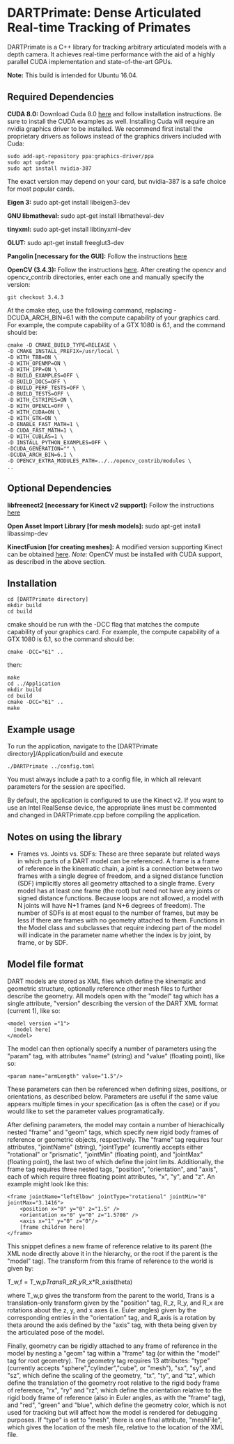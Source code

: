 DARTPrimate: Dense Articulated Real-time Tracking of Primates
=======

DARTPrimate is a C++ library for tracking arbitrary articulated models with a depth camera. It achieves real-time performance with the aid of a highly parallel CUDA 
implementation and state-of-the-art GPUs.

**Note:** This build is intended for Ubuntu 16.04.

Required Dependencies
---------------------

**CUDA 8.0:** Download Cuda 8.0 [here](https://developer.nvidia.com/cuda-80-ga2-download-archive) and follow installation instructions. Be sure to install the CUDA examples as well. Installing Cuda will require an nvidia graphics driver to be installed. We recommend first install the proprietary drivers as follows instead of the graphics drivers included with Cuda:

    sudo add-apt-repository ppa:graphics-driver/ppa
    sudo apt update
    sudo apt install nvidia-387

The exact version may depend on your card, but nvidia-387 is a safe choice for most popular cards.

**Eigen 3:** sudo apt-get install libeigen3-dev

**GNU libmatheval:** sudo apt-get install libmatheval-dev

**tinyxml:** sudo apt-get install libtinyxml-dev

**GLUT:** sudo apt-get install freeglut3-dev

**Pangolin [necessary for the GUI]:** Follow the instructions [here](https://github.com/stevenlovegrove/Pangolin)

**OpenCV (3.4.3):** Follow the instructions [here](https://docs.opencv.org/master/d7/d9f/tutorial_linux_install.html). After creating the opencv and opencv_contrib directories, enter each one and manually specify the version:

    git checkout 3.4.3

At the cmake step, use the following command, replacing -DCUDA_ARCH_BIN=6.1 with the compute capability of your graphics card. For example, the compute capability of a GTX 1080 is 6.1, and the command should be:

	cmake -D CMAKE_BUILD_TYPE=RELEASE \
    -D CMAKE_INSTALL_PREFIX=/usr/local \
    -D WITH_TBB=ON \
    -D WITH_OPENMP=ON \
    -D WITH_IPP=ON \
    -D BUILD_EXAMPLES=OFF \
    -D BUILD_DOCS=OFF \
    -D BUILD_PERF_TESTS=OFF \
    -D BUILD_TESTS=OFF \
    -D WITH_CSTRIPES=ON \
    -D WITH_OPENCL=OFF \
    -D WITH_CUDA=ON \
    -D WITH_GTK=ON \
    -D ENABLE_FAST_MATH=1 \
    -D CUDA_FAST_MATH=1 \
    -D WITH_CUBLAS=1 \
    -D INSTALL_PYTHON_EXAMPLES=OFF \
    -DCUDA_GENERATION="" \
    -DCUDA_ARCH_BIN=6.1 \
    -D OPENCV_EXTRA_MODULES_PATH=../../opencv_contrib/modules \
    ..


Optional Dependencies
---------------------

**libfreenect2 [necessary for Kinect v2 support]:** Follow the instructions [here](https://github.com/OpenKinect/libfreenect2)

**Open Asset Import Library [for mesh models]:** sudo apt-get install libassimp-dev

**KinectFusion [for creating meshes]:** A modified version supporting Kinect can be obtained [here](https://github.com/JonathanAMichaels/KinectFusionApp). *Note:* OpenCV must be installed with CUDA support, as described in the above section.


Installation
------------

	cd [DARTPrimate directory]
	mkdir build
	cd build
cmake should be run with the -DCC flag that matches the compute capability of your graphics card. For example, the compute capability of a GTX 1080 is 6.1, so the command should be:
	
	cmake -DCC="61" ..
then:

	make
	cd ../Application
	mkdir build
	cd build
	cmake -DCC="61" ..
	make

Example usage
------------

To run the application, navigate to the [DARTPrimate directory]/Application/build and execute

	./DARTPrimate ../config.toml
You must always include a path to a config file, in which all relevant parameters for the session are specified.

By default, the application is configured to use the Kinect v2. If you want to use an Intel RealSense device, the appropriate lines must be commented and changed in DARTPrimate.cpp before compiling the application.

Notes on using the library
------------

- Frames vs. Joints vs. SDFs: These are three separate but related ways in which
parts of a DART model can be referenced. A frame is a frame of reference in the
kinematic chain, a joint is a connection between two frames with a single degree
of freedom, and a signed distance function (SDF) implicitly stores all geometry
attached to a single frame. Every model has at least one frame (the root) but
need not have any joints or signed distance functions. Because loops are not
allowed, a model with N joints will have N+1 frames (and N+6 degrees of 
freedom). The number of SDFs is at most equal to the number of frames, but may
be less if there are frames with no geometry attached to them. Functions in the
Model class and subclasses that require indexing part of the model will indicate
in the parameter name whether the index is by joint, by frame, or by SDF.

Model file format
------------

DART models are stored as XML files which define the kinematic and geometric 
structure, optionally reference other mesh files to further describe the 
geometry. All models open with the "model" tag which has a single attribute, 
"version" describing the version of the DART XML format (current 1), like so:

    <model version ="1">
      [model here]
    </model>

The model can then optionally specify a number of parameters using the "param" 
tag, with attributes "name" (string) and "value" (floating point), like so:

    <param name="armLength" value="1.5"/>

These parameters can then be referenced when defining sizes, positions, or 
orientations, as described below. Parameters are useful if the same value 
appears multiple times in your specification (as is often the case) or if you 
would like to set the parameter values programatically.

After defining parameters, the model may contain a number of hierachically 
nested "frame" and "geom" tags, which specify new rigid body frames of reference 
or geometric objects, respectively. The "frame" tag requires four attributes,
"jointName" (string), "jointType" (currently accepts either "rotational" or
"prismatic", "jointMin" (floating point), and "jointMax" (floating point), the
last two of which define the joint limits. Additionally, the frame tag requires
three nested tags, "position", "orientation", and "axis", each of which require
three floating point attributes, "x", "y", and "z". An example might look like
this:

	<frame jointName="leftElbow" jointType="rotational" jointMin="0" jointMax="3.1416">
	    <position x="0" y="0" z="1.5" />
	    <orientation x="0" y="0" z="1.5708" />
	    <axis x="1" y="0" z="0"/>
	    [frame children here]
	</frame>

This snippet defines a new frame of reference relative to its parent (the XML
node directly above it in the hierarchy, or the root if the parent is the 
"model" tag). The transform from this frame of reference to the world is given
by:

T_w,f = T_w,p*Trans*R_z*R_y*R_x*R_axis(theta)

where T_w,p gives the transform from the parent to the world, Trans is a
translation-only transform given by the "position" tag, R_z, R_y, and R_x are
rotations about the z, y, and x axes (i.e. Euler angles) given by the
corresponding entries in the "orientation" tag, and R_axis is a rotation by
theta around the axis defined by the "axis" tag, with theta being given by the
articulated pose of the model.

Finally, geometry can be rigidly attached to any frame of reference in the model
by nesting a "geom" tag within a "frame" tag (or within the "model" tag for root
geometry). The geometry tag requires 13 attributes: "type" (currently accepts
"sphere","cylinder","cube", or "mesh"), "sx", "sy", and "sz", which define the
scaling of the geometry, "tx", "ty", and "tz", which define the translation of
the geometry root relative to the rigid body frame of reference, "rx", "ry" and
"rz", which define the orientation relative to the rigid body frame of reference
(also in Euler angles, as with the "frame" tag), and "red", "green" and "blue",
which define the geometry color, which is not used for tracking but will affect
how the model is rendered for debugging purposes. If "type" is set to "mesh",
there is one final attribute, "meshFile", which gives the location of the mesh
file, relative to the location of the XML file.

